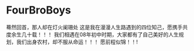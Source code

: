 # FourBroBoys
蓦然回首，那人却在灯火阑珊处
这是我在漫漫人生路遇到的四位知己，愿携手共度余生几十载！！！
我们相遇在08年初中时期，大家都有了自己美好的人生规划，我们出身农村，却不服从命运！！！
愿前程似锦！！!
